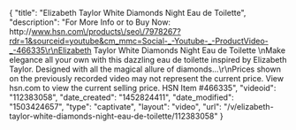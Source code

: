 {
    "title": "Elizabeth Taylor White Diamonds Night Eau de Toilette",
    "description": "For More Info or to Buy Now: http:\/\/www.hsn.com\/products\/seo\/7978267?rdr=1&sourceid=youtube&cm_mmc=Social-_-Youtube-_-ProductVideo-_-466335\r\nElizabeth Taylor White Diamonds Night Eau de Toilette \nMake elegance all your own with this dazzling eau de toilette inspired by Elizabeth Taylor. Designed with all the magical allure of diamonds...\r\nPrices shown on the previously recorded video may not represent the current price.  View hsn.com to view the current selling price. HSN Item #466335",
    "videoid": "112383058",
    "date_created": "1452824411",
    "date_modified": "1503424657",
    "type": "captivate",
    "layout": "video",
    "url": "\/v\/elizabeth-taylor-white-diamonds-night-eau-de-toilette\/112383058"
}